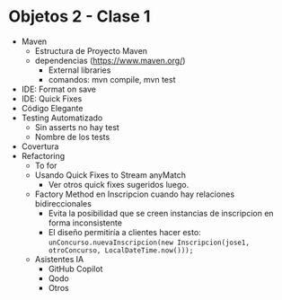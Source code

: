 # Objetos 2 - Clase 1

- Maven
    - Estructura de Proyecto Maven
    - dependencias (https://www.maven.org/)
        - External libraries
        - comandos: mvn compile, mvn test
- IDE: Format on save
- IDE: Quick Fixes
- Código Elegante
- Testing Automatizado
    - Sin asserts no hay test
    - Nombre de los tests
- Covertura
- Refactoring
    - To for
    - Usando Quick Fixes to Stream anyMatch
        - Ver otros quick fixes sugeridos luego.
    - Factory Method en Inscripcion cuando hay relaciones bidireccionales
      - Evita la posibilidad que se creen instancias de inscripcion en forma inconsistente
      - El diseño permitiría a clientes hacer esto: ```unConcurso.nuevaInscripcion(new Inscripcion(jose1, otroConcurso, LocalDateTime.now()));```
    - Asistentes IA
      - GitHub Copilot
      - Qodo
      - Otros
